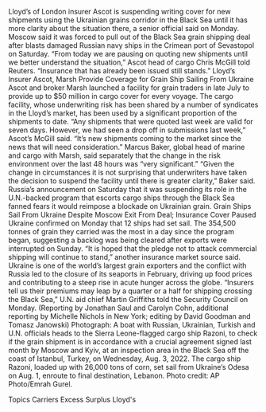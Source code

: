 Lloyd’s of London insurer Ascot is suspending writing cover for new shipments using the Ukrainian grains corridor in the Black Sea until it has more clarity about the situation there, a senior official said on Monday.
Moscow said it was forced to pull out of the Black Sea grain shipping deal after blasts damaged Russian navy ships in the Crimean port of Sevastopol on Saturday.
“From today we are pausing on quoting new shipments until we better understand the situation,” Ascot head of cargo Chris McGill told Reuters. “Insurance that has already been issued still stands.”
Lloyd’s Insurer Ascot, Marsh Provide Coverage for Grain Ship Sailing From Ukraine
Ascot and broker Marsh launched a facility for grain traders in late July to provide up to $50 million in cargo cover for every voyage.
The cargo facility, whose underwriting risk has been shared by a number of syndicates in the Lloyd’s market, has been used by a significant proportion of the shipments to date.
“Any shipments that were quoted last week are valid for seven days. However, we had seen a drop off in submissions last week,” Ascot’s McGill said.
“It’s new shipments coming to the market since the news that will need consideration.”
Marcus Baker, global head of marine and cargo with Marsh, said separately that the change in the risk environment over the last 48 hours was “very significant.”
“Given the change in circumstances it is not surprising that underwriters have taken the decision to suspend the facility until there is greater clarity,” Baker said.
Russia’s announcement on Saturday that it was suspending its role in the U.N.-backed program that escorts cargo ships through the Black Sea fanned fears it would reimpose a blockade on Ukrainian grain.
Grain Ships Sail From Ukraine Despite Moscow Exit From Deal; Insurance Cover Paused
Ukraine confirmed on Monday that 12 ships had set sail. The 354,500 tonnes of grain they carried was the most in a day since the program began, suggesting a backlog was being cleared after exports were interrupted on Sunday.
“It is hoped that the pledge not to attack commercial shipping will continue to stand,” another insurance market source said.
Ukraine is one of the world’s largest grain exporters and the conflict with Russia led to the closure of its seaports in February, driving up food prices and contributing to a steep rise in acute hunger across the globe.
“Insurers tell us their premiums may leap by a quarter or a half for shipping crossing the Black Sea,” U.N. aid chief Martin Griffiths told the Security Council on Monday.
(Reporting by Jonathan Saul and Carolyn Cohn, additional reporting by Michelle Nichols in New York; editing by David Goodman and Tomasz Janowski)
Photograph: A boat with Russian, Ukrainian, Turkish and U.N. officials heads to the Sierra Leone-flagged cargo ship Razoni, to check if the grain shipment is in accordance with a crucial agreement signed last month by Moscow and Kyiv, at an inspection area in the Black Sea off the coast of Istanbul, Turkey, on Wednesday, Aug. 3, 2022. The cargo ship Razoni, loaded up with 26,000 tons of corn, set sail from Ukraine’s Odesa on Aug. 1, enroute to final destination, Lebanon. Photo credit: AP Photo/Emrah Gurel.

Topics
Carriers
Excess Surplus
Lloyd's

